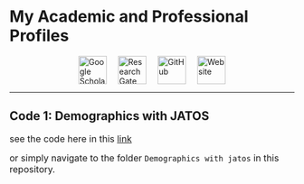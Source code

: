 # My Academic and Professional Profiles

<div style="display: flex; align-items: center; justify-content: center; gap: 20px;">

<a href="https://scholar.google.com/citations?user=WCqPnS4AAAAJ&hl=en" target="_blank">
  <img src="https://upload.wikimedia.org/wikipedia/commons/thumb/c/c7/Google_Scholar_logo.svg/2048px-Google_Scholar_logo.svg.png" alt="Google Scholar" style="width:50px;height:50px;">
</a>

<a href="https://www.researchgate.net/profile/M-Ahsan-Khodami" target="_blank">
  <img src="https://upload.wikimedia.org/wikipedia/commons/5/5e/ResearchGate_icon_SVG.svg" alt="ResearchGate" style="width:50px;height:50px;">
</a>

<a href="https://github.com/Ahsankhodami" target="_blank">
  <img src="https://github.githubassets.com/images/modules/logos_page/GitHub-Mark.png" alt="GitHub" style="width:50px;height:50px;">
</a>

<a href="https://khodami.site" target="_blank">
  <img src="https://www.svgrepo.com/show/474749/broken-link.svg" alt="Website" style="width:50px;height:50px;">
</a>

</div>
<hr>

## Code 1: Demographics with JATOS

<span style="font-size:16px;">see the code here in this [link](https://github.com/AhsanKhodami/jsPsych-Codes/tree/main/Demographics%20with%20jatos)</span>

<span style="font-size:16px;">or simply navigate to the folder <code>Demographics with jatos</code> in this repository.</span>
